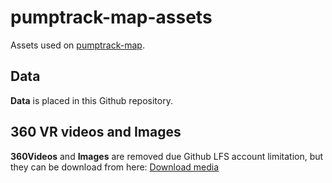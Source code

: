 # pumptrack-map-assets
Assets used on [pumptrack-map](https://github.com/lluisd/pumptrack-map). 

## Data
**Data** is placed in this Github repository.

## 360 VR videos and Images
**360Videos** and **Images** are removed due Github LFS account limitation, 
but they can be download from here: [Download  media](https://drive.frostynas.synology.me/d/s/re4f1oehSCylIbb7kWJzsime3YRBZzSC/bG5qqzBye84c049SF2YAOIodpJia8Hwn-6rAAI4QJFAo)

